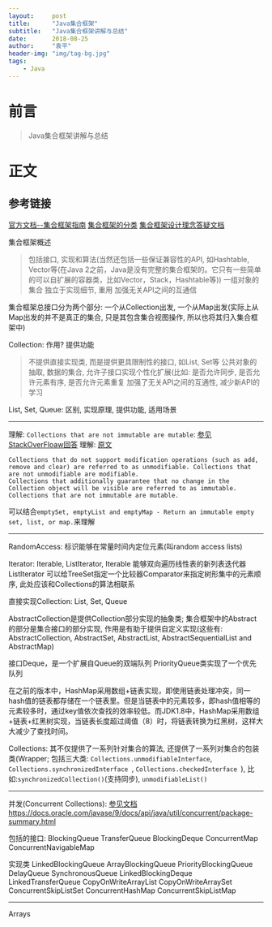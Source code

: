 ```yaml
---
layout:     post
title:      "Java集合框架"
subtitle:   "Java集合框架讲解与总结"
date:       2018-08-25
author:     "袁平"
header-img: "img/tag-bg.jpg"
tags:
    - Java 
---
```


# 前言
> Java集合框架讲解与总结

# 正文

## 参考链接
[官方文档--集合框架指南](https://docs.oracle.com/javase/9/docs/api/java/util/package-summary.html#CollectionsFramework)
[集合框架的分类](https://docs.oracle.com/javase/9/docs/api/java/util/doc-files/coll-reference.html)
[集合框架设计理念答疑文档](https://docs.oracle.com/javase/9/docs/api/java/util/doc-files/coll-designfaq.html)


集合框架概述
> 包括接口, 实现和算法(当然还包括一些保证兼容性的API, 如Hashtable, Vector等(在Java 2之前，Java是没有完整的集合框架的。它只有一些简单的可以自扩展的容器类，比如Vector，Stack，Hashtable等))
> 一组对象的集合
> 独立于实现细节, 重用
> 加强无关API之间的互通信

集合框架总接口分为两个部分: 一个从Collection出发, 一个从Map出发(实际上从Map出发的并不是真正的集合, 只是其包含集合视图操作, 所以也将其归入集合框架中)


Collection: 作用? 提供功能
> 不提供直接实现类, 而是提供更具限制性的接口, 如List, Set等
> 公共对象的抽取, 数据的集合, 允许子接口实现个性化扩展(比如: 是否允许同步, 是否允许元素有序, 是否允许元素重复
> 加强了无关API之间的互通性, 减少新API的学习


List, Set, Queue: 区别, 实现原理, 提供功能, 适用场景

----------------

理解: `Collections that are not immutable are mutable`: [参见StackOverFloaw回答](https://stackoverflow.com/questions/8892350/immutable-vs-unmodifiable-collection)
理解: [原文](https://docs.oracle.com/javase/9/docs/api/java/util/doc-files/coll-overview.html)
```
Collections that do not support modification operations (such as add, remove and clear) are referred to as unmodifiable. Collections that are not unmodifiable are modifiable.
Collections that additionally guarantee that no change in the Collection object will be visible are referred to as immutable. Collections that are not immutable are mutable.
```
可以结合`emptySet, emptyList and emptyMap - Return an immutable empty set, list, or map.`来理解

------------

RandomAccess: 标识能够在常量时间内定位元素(叫random access lists)

Iterator: Iterable, ListIterator, Iterable
能够双向遍历线性表的新列表迭代器ListIterator
可以给TreeSet指定一个比较器Comparator来指定树形集中的元素顺序, 此处应该和Collections的算法相联系

直接实现Collection: List, Set, Queue

AbstractCollection是提供Collection部分实现的抽象类; 集合框架中的Abstract的部分是集合接口的部分实现, 作用是有助于提供自定义实现(这些有: AbstractCollection, AbstractSet, AbstractList, AbstractSequentialList and AbstractMap)

接口Deque，是一个扩展自Queue的双端队列
PriorityQueue类实现了一个优先队列

在之前的版本中，HashMap采用数组+链表实现，即使用链表处理冲突，同一hash值的链表都存储在一个链表里。但是当链表中的元素较多，即hash值相等的元素较多时，通过key值依次查找的效率较低。而JDK1.8中，HashMap采用数组+链表+红黑树实现，当链表长度超过阈值（8）时，将链表转换为红黑树，这样大大减少了查找时间。

Collections: 其不仅提供了一系列针对集合的算法, 还提供了一系列对集合的包装类(Wrapper; 包括三大类: `Collections.unmodifiableInterface`, `Collections.synchronizedInterface `, `Collections.checkedInterface `), 比如:`synchronizedCollection()`(支持同步), `unmodifiableList()`

----
并发(Concurrent Collections): [参见文档]()https://docs.oracle.com/javase/9/docs/api/java/util/concurrent/package-summary.html

包括的接口: 
BlockingQueue
TransferQueue
BlockingDeque
ConcurrentMap
ConcurrentNavigableMap

实现类
LinkedBlockingQueue
ArrayBlockingQueue
PriorityBlockingQueue
DelayQueue
SynchronousQueue
LinkedBlockingDeque
LinkedTransferQueue
CopyOnWriteArrayList
CopyOnWriteArraySet
ConcurrentSkipListSet
ConcurrentHashMap
ConcurrentSkipListMap

---

Arrays
